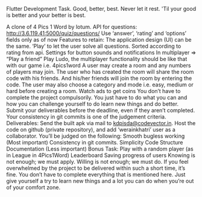 Flutter Development Task.
Good, better, best. Never let it rest. 'Til your good is better and your better is best.

A clone of 4 Pics 1 Word by lotum.
API for questions: http://3.6.119.41:5000/quiz/questions/
Use ‘answer’, ‘rating’ and ‘options’ fields only as of now
Features to retain:
The application design (UI) can be the same.
‘Play’ to let the user solve all questions. Sorted according to rating from api.
Settings for button sounds and notifications
In multiplayer => “Play a friend”
Play Ludo, the multiplayer functionality should be like that with our game i.e. 4pics1word
A user may create a room and any numbers of players may join. The user who has created the room will share the room code with his friends. And his/her friends will join the room by entering the code.
The user may also choose a category and mode i.e. easy, medium or hard before creating a room.
Watch ads to get coins
You don’t have to complete the project compulsorily. You just have to do what you can and how you can challenge yourself to do learn new things and do better.
Submit your deliverables before the deadline, even if they aren’t completed. Your consistency in git commits is one of the judgement criteria.
Deliverables:
Send the built apk via mail to kdpisda@codevector.in.
Host the code on github (private repository), and add ‘werainkhatri’ user as a collaborator.
You’ll be judged on the following: 
Smooth bugless working (Most important)
Consistency in git commits.
Simplicity 
Code Structure 
Documentation (Less important)
Bonus Task:
Play with a random player (as in League in 4Pics1Word)
Leaderboard
Saving progress of users
Knowing is not enough; we must apply. Willing is not enough; we must do.
If you feel overwhelmed by the project to be delivered within such a short time, it’s fine. You don’t have to complete everything that is mentioned here. Just give yourself a try to learn new things and a lot you can do when you’re out of your comfort zone.
